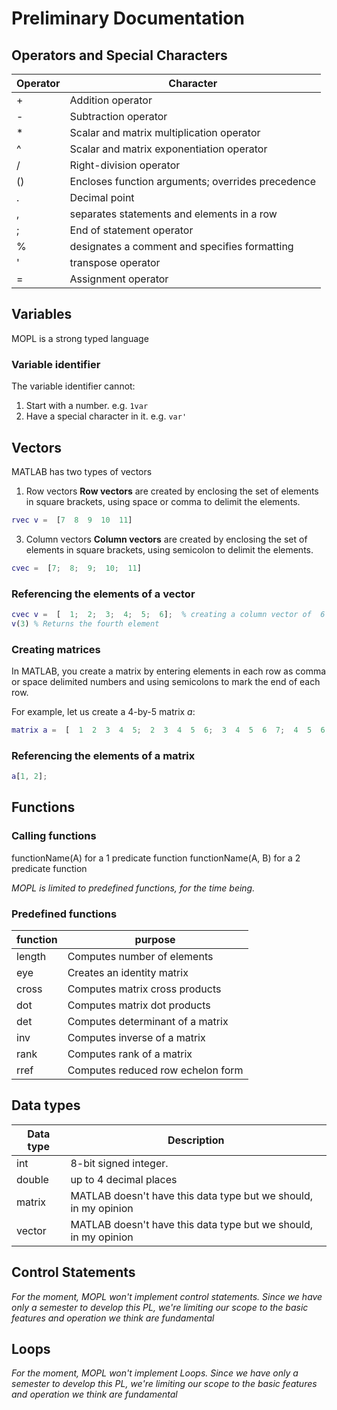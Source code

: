 # Preliminary Documentation
## Operators and Special Characters
| Operator | Character |
|--|--|
| + | Addition operator |
| - | Subtraction operator |
| * | Scalar and matrix multiplication operator |
| ^ | Scalar and matrix exponentiation operator|
| / | Right-division operator |
| () |  Encloses function arguments; overrides precedence |
| . | Decimal point |
| , | separates statements and elements in a row |
| ; | End of statement operator |
| % | designates a comment and specifies formatting| 
| ' | transpose operator |
| = | Assignment operator |

## Variables
MOPL is a strong typed language

### Variable identifier

The variable identifier cannot:
1.	Start with a number. e.g. `1var`
2.	Have a special character in it. e.g. `var'`

## Vectors
MATLAB has two types of vectors

 1. Row vectors
 **Row vectors** are created by enclosing the set of elements in square brackets, using space or comma to delimit the elements.
 ```MATLAB
 rvec v =  [7  8  9  10  11]
 ```
 3. Column vectors
**Column vectors** are created by enclosing the set of elements in square brackets, using semicolon to delimit the elements.
```MATLAB
cvec =  [7;  8;  9;  10;  11]
```

### Referencing the elements of a vector

```MATLAB
cvec v =  [  1;  2;  3;  4;  5;  6];  % creating a column vector of  6 elements
v(3) % Returns the fourth element
```

### Creating matrices
In MATLAB, you create a matrix by entering elements in each row as comma or space delimited numbers and using semicolons to mark the end of each row.

For example, let us create a 4-by-5 matrix *a*:
```MATLAB
matrix a =  [  1  2  3  4  5;  2  3  4  5  6;  3  4  5  6  7;  4  5  6  7  8]
```

### Referencing the elements of a matrix
```MATLAB
a[1, 2];
```


## Functions
### Calling functions
functionName(A) for a 1 predicate function
functionName(A, B) for a 2 predicate function

*MOPL is limited to predefined functions, for the time being.*

### Predefined functions
| function | purpose |
|--|--|
| length | Computes number of elements |
| eye | Creates an identity matrix |
| cross | Computes matrix cross products |
| dot | Computes matrix dot products |
| det | Computes determinant of a matrix|
| inv | Computes inverse of a matrix |
| rank | Computes rank of a matrix |
| rref | Computes reduced row echelon form |

## Data types
| Data type | Description |
|--|--|
| int | 8-bit signed integer.|
| double | up to 4 decimal places |
| matrix | MATLAB doesn't have this data type but we should, in my opinion |
| vector | MATLAB doesn't have this data type but we should, in my opinion |

## Control Statements

*For the moment, MOPL won't implement control statements. Since we have only a semester to develop this PL, we're limiting our scope to the basic features and operation we think are fundamental*


## Loops
*For the moment, MOPL won't implement Loops. Since we have only a semester to develop this PL, we're limiting our scope to the basic features and operation we think are fundamental*
